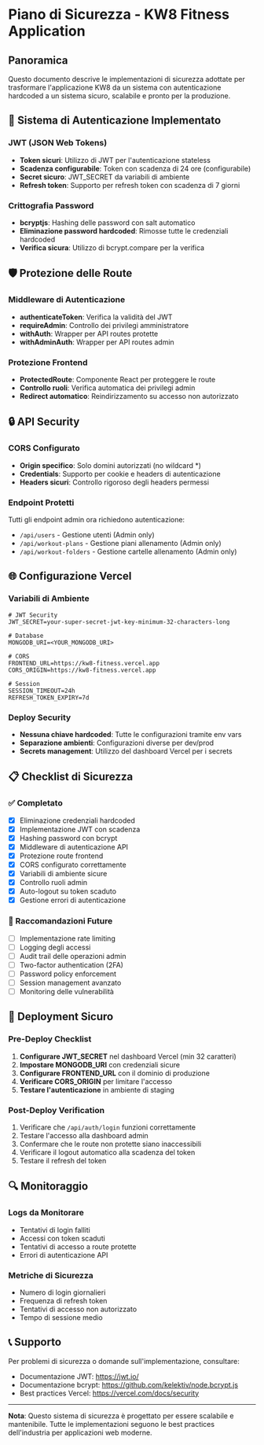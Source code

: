 # Piano di Sicurezza - KW8 Fitness Application

## Panoramica
Questo documento descrive le implementazioni di sicurezza adottate per trasformare l'applicazione KW8 da un sistema con autenticazione hardcoded a un sistema sicuro, scalabile e pronto per la produzione.

## 🔐 Sistema di Autenticazione Implementato

### JWT (JSON Web Tokens)
- **Token sicuri**: Utilizzo di JWT per l'autenticazione stateless
- **Scadenza configurabile**: Token con scadenza di 24 ore (configurabile)
- **Secret sicuro**: JWT_SECRET da variabili di ambiente
- **Refresh token**: Supporto per refresh token con scadenza di 7 giorni

### Crittografia Password
- **bcryptjs**: Hashing delle password con salt automatico
- **Eliminazione password hardcoded**: Rimosse tutte le credenziali hardcoded
- **Verifica sicura**: Utilizzo di bcrypt.compare per la verifica

## 🛡️ Protezione delle Route

### Middleware di Autenticazione
- **authenticateToken**: Verifica la validità del JWT
- **requireAdmin**: Controllo dei privilegi amministratore
- **withAuth**: Wrapper per API routes protette
- **withAdminAuth**: Wrapper per API routes admin

### Protezione Frontend
- **ProtectedRoute**: Componente React per proteggere le route
- **Controllo ruoli**: Verifica automatica dei privilegi admin
- **Redirect automatico**: Reindirizzamento su accesso non autorizzato

## 🔒 API Security

### CORS Configurato
- **Origin specifico**: Solo domini autorizzati (no wildcard *)
- **Credentials**: Supporto per cookie e headers di autenticazione
- **Headers sicuri**: Controllo rigoroso degli headers permessi

### Endpoint Protetti
Tutti gli endpoint admin ora richiedono autenticazione:
- `/api/users` - Gestione utenti (Admin only)
- `/api/workout-plans` - Gestione piani allenamento (Admin only)
- `/api/workout-folders` - Gestione cartelle allenamento (Admin only)

## 🌐 Configurazione Vercel

### Variabili di Ambiente
```env
# JWT Security
JWT_SECRET=your-super-secret-jwt-key-minimum-32-characters-long

# Database
MONGODB_URI=<YOUR_MONGODB_URI>

# CORS
FRONTEND_URL=https://kw8-fitness.vercel.app
CORS_ORIGIN=https://kw8-fitness.vercel.app

# Session
SESSION_TIMEOUT=24h
REFRESH_TOKEN_EXPIRY=7d
```

### Deploy Security
- **Nessuna chiave hardcoded**: Tutte le configurazioni tramite env vars
- **Separazione ambienti**: Configurazioni diverse per dev/prod
- **Secrets management**: Utilizzo del dashboard Vercel per i secrets

## 📋 Checklist di Sicurezza

### ✅ Completato
- [x] Eliminazione credenziali hardcoded
- [x] Implementazione JWT con scadenza
- [x] Hashing password con bcrypt
- [x] Middleware di autenticazione API
- [x] Protezione route frontend
- [x] CORS configurato correttamente
- [x] Variabili di ambiente sicure
- [x] Controllo ruoli admin
- [x] Auto-logout su token scaduto
- [x] Gestione errori di autenticazione

### 🔄 Raccomandazioni Future
- [ ] Implementazione rate limiting
- [ ] Logging degli accessi
- [ ] Audit trail delle operazioni admin
- [ ] Two-factor authentication (2FA)
- [ ] Password policy enforcement
- [ ] Session management avanzato
- [ ] Monitoring delle vulnerabilità

## 🚀 Deployment Sicuro

### Pre-Deploy Checklist
1. **Configurare JWT_SECRET** nel dashboard Vercel (min 32 caratteri)
2. **Impostare MONGODB_URI** con credenziali sicure
3. **Configurare FRONTEND_URL** con il dominio di produzione
4. **Verificare CORS_ORIGIN** per limitare l'accesso
5. **Testare l'autenticazione** in ambiente di staging

### Post-Deploy Verification
1. Verificare che `/api/auth/login` funzioni correttamente
2. Testare l'accesso alla dashboard admin
3. Confermare che le route non protette siano inaccessibili
4. Verificare il logout automatico alla scadenza del token
5. Testare il refresh del token

## 🔍 Monitoraggio

### Logs da Monitorare
- Tentativi di login falliti
- Accessi con token scaduti
- Tentativi di accesso a route protette
- Errori di autenticazione API

### Metriche di Sicurezza
- Numero di login giornalieri
- Frequenza di refresh token
- Tentativi di accesso non autorizzato
- Tempo di sessione medio

## 📞 Supporto

Per problemi di sicurezza o domande sull'implementazione, consultare:
- Documentazione JWT: https://jwt.io/
- Documentazione bcrypt: https://github.com/kelektiv/node.bcrypt.js
- Best practices Vercel: https://vercel.com/docs/security

---

**Nota**: Questo sistema di sicurezza è progettato per essere scalabile e mantenibile. Tutte le implementazioni seguono le best practices dell'industria per applicazioni web moderne.